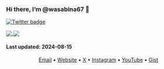 <!---
- 👋 Hi, I’m @wasabina67
- 👀 I’m interested in ...
- 🌱 I’m currently learning ...
- 💞️ I’m looking to collaborate on ...
- 📫 How to reach me ...
- 😄 Pronouns: ...
- ⚡ Fun fact: ...
--->

<!---
wasabina67/wasabina67 is a ✨ special ✨ repository because its `README.md` (this file) appears on your GitHub profile.
You can click the Preview link to take a look at your changes.
--->

### Hi there, I’m @wasabina67 🍉

[![Twitter badge](https://img.shields.io/twitter/follow/wasabina67?style=social)](https://x.com/wasabina67)

<a href="#">
  <img align="center" src="https://github-readme-stats.vercel.app/api?username=wasabina67&show_icons=true&count_private=true&theme=dark&hide_title=true" />
</a>
<a href="#">
  <img align="center" src="https://github-readme-stats.vercel.app/api/top-langs/?username=wasabina67&layout=compact" />
</a>

#### **Last updated**: 2024-08-15

<div align="center">
  <a href="mailto:wasabina67@gmail.com">Email</a> •
  <a href="https://wasabina67.github.io/">Website</a> •
  <a href="https://x.com/wasabina67">X</a> •
  <a href="https://www.instagram.com/wasabina67">Instagram</a> •
  <a href="https://www.youtube.com/@wasabina67">YouTube</a> •
  <a href="https://gist.github.com/wasabina67">Gist</a>
</div>

